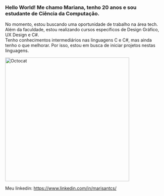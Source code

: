 ### Hello World! Me chamo Mariana, tenho 20 anos e sou estudante de Ciência da Computação.

No momento, estou buscando uma oportunidade de trabalho na área tech.  
Além da faculdade, estou realizando cursos específicos de Design Gráfico, UX Design e C#.  
Tenho conhecimentos intermediários nas linguagens C e C#, mas ainda tenho o que melhorar. Por isso, estou em busca de iniciar projetos nestas linguagens.  

<img src="https://github.com/user-attachments/assets/66c6d2af-855a-45c7-8afe-5839d315b403" alt="Octocat" width="400" />

Meu linkedin:
https://www.linkedin.com/in/marisantcs/
